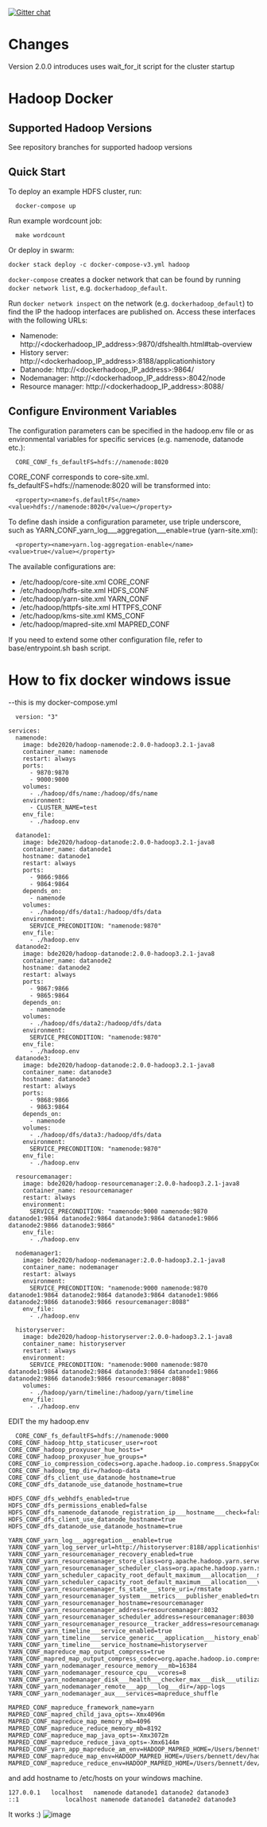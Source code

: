 [![Gitter chat](https://badges.gitter.im/gitterHQ/gitter.png)](https://gitter.im/big-data-europe/Lobby)

# Changes

Version 2.0.0 introduces uses wait_for_it script for the cluster startup

# Hadoop Docker

## Supported Hadoop Versions
See repository branches for supported hadoop versions

## Quick Start

To deploy an example HDFS cluster, run:
```
  docker-compose up
```

Run example wordcount job:
```
  make wordcount
```

Or deploy in swarm:
```
docker stack deploy -c docker-compose-v3.yml hadoop
```

`docker-compose` creates a docker network that can be found by running `docker network list`, e.g. `dockerhadoop_default`.

Run `docker network inspect` on the network (e.g. `dockerhadoop_default`) to find the IP the hadoop interfaces are published on. Access these interfaces with the following URLs:

* Namenode: http://<dockerhadoop_IP_address>:9870/dfshealth.html#tab-overview
* History server: http://<dockerhadoop_IP_address>:8188/applicationhistory
* Datanode: http://<dockerhadoop_IP_address>:9864/
* Nodemanager: http://<dockerhadoop_IP_address>:8042/node
* Resource manager: http://<dockerhadoop_IP_address>:8088/

## Configure Environment Variables

The configuration parameters can be specified in the hadoop.env file or as environmental variables for specific services (e.g. namenode, datanode etc.):
```
  CORE_CONF_fs_defaultFS=hdfs://namenode:8020
```

CORE_CONF corresponds to core-site.xml. fs_defaultFS=hdfs://namenode:8020 will be transformed into:
```
  <property><name>fs.defaultFS</name><value>hdfs://namenode:8020</value></property>
```
To define dash inside a configuration parameter, use triple underscore, such as YARN_CONF_yarn_log___aggregation___enable=true (yarn-site.xml):
```
  <property><name>yarn.log-aggregation-enable</name><value>true</value></property>
```

The available configurations are:
* /etc/hadoop/core-site.xml CORE_CONF
* /etc/hadoop/hdfs-site.xml HDFS_CONF
* /etc/hadoop/yarn-site.xml YARN_CONF
* /etc/hadoop/httpfs-site.xml HTTPFS_CONF
* /etc/hadoop/kms-site.xml KMS_CONF
* /etc/hadoop/mapred-site.xml  MAPRED_CONF

If you need to extend some other configuration file, refer to base/entrypoint.sh bash script.


# How to fix docker windows issue

--this is my docker-compose.yml
```
  version: "3"

services:
  namenode:
    image: bde2020/hadoop-namenode:2.0.0-hadoop3.2.1-java8
    container_name: namenode
    restart: always
    ports:
      - 9870:9870
      - 9000:9000
    volumes:
      - ./hadoop/dfs/name:/hadoop/dfs/name
    environment:
      - CLUSTER_NAME=test
    env_file:
      - ./hadoop.env

  datanode1:
    image: bde2020/hadoop-datanode:2.0.0-hadoop3.2.1-java8
    container_name: datanode1
    hostname: datanode1
    restart: always
    ports:
      - 9866:9866
      - 9864:9864
    depends_on:
      - namenode
    volumes:
      - ./hadoop/dfs/data1:/hadoop/dfs/data
    environment:
      SERVICE_PRECONDITION: "namenode:9870"
    env_file:
      - ./hadoop.env
  datanode2:
    image: bde2020/hadoop-datanode:2.0.0-hadoop3.2.1-java8
    container_name: datanode2
    hostname: datanode2
    restart: always
    ports:
      - 9867:9866
      - 9865:9864
    depends_on:
      - namenode
    volumes:
      - ./hadoop/dfs/data2:/hadoop/dfs/data
    environment:
      SERVICE_PRECONDITION: "namenode:9870"
    env_file:
      - ./hadoop.env
  datanode3:
    image: bde2020/hadoop-datanode:2.0.0-hadoop3.2.1-java8
    container_name: datanode3
    hostname: datanode3
    restart: always
    ports:
      - 9868:9866
      - 9863:9864
    depends_on:
      - namenode
    volumes:
      - ./hadoop/dfs/data3:/hadoop/dfs/data
    environment:
      SERVICE_PRECONDITION: "namenode:9870"
    env_file:
      - ./hadoop.env
  
  resourcemanager:
    image: bde2020/hadoop-resourcemanager:2.0.0-hadoop3.2.1-java8
    container_name: resourcemanager
    restart: always
    environment:
      SERVICE_PRECONDITION: "namenode:9000 namenode:9870 datanode1:9864 datanode2:9864 datanode3:9864 datanode1:9866 datanode2:9866 datanode3:9866"
    env_file:
      - ./hadoop.env

  nodemanager1:
    image: bde2020/hadoop-nodemanager:2.0.0-hadoop3.2.1-java8
    container_name: nodemanager
    restart: always
    environment:
      SERVICE_PRECONDITION: "namenode:9000 namenode:9870 datanode1:9864 datanode2:9864 datanode3:9864 datanode1:9866 datanode2:9866 datanode3:9866 resourcemanager:8088"
    env_file:
      - ./hadoop.env
  
  historyserver:
    image: bde2020/hadoop-historyserver:2.0.0-hadoop3.2.1-java8
    container_name: historyserver
    restart: always
    environment:
      SERVICE_PRECONDITION: "namenode:9000 namenode:9870 datanode1:9864 datanode2:9864 datanode3:9864 datanode1:9866 datanode2:9866 datanode3:9866 resourcemanager:8088"
    volumes:
      - ./hadoop/yarn/timeline:/hadoop/yarn/timeline
    env_file:
      - ./hadoop.env
```


EDIT the my hadoop.env
```
  CORE_CONF_fs_defaultFS=hdfs://namenode:9000
CORE_CONF_hadoop_http_staticuser_user=root
CORE_CONF_hadoop_proxyuser_hue_hosts=*
CORE_CONF_hadoop_proxyuser_hue_groups=*
CORE_CONF_io_compression_codecs=org.apache.hadoop.io.compress.SnappyCodec
CORE_CONF_hadoop_tmp_dir=/hadoop-data
CORE_CONF_dfs_client_use_datanode_hostname=true
CORE_CONF_dfs_datanode_use_datanode_hostname=true

HDFS_CONF_dfs_webhdfs_enabled=true
HDFS_CONF_dfs_permissions_enabled=false
HDFS_CONF_dfs_namenode_datanode_registration_ip___hostname___check=false
HDFS_CONF_dfs_client_use_datanode_hostname=true
HDFS_CONF_dfs_datanode_use_datanode_hostname=true

YARN_CONF_yarn_log___aggregation___enable=true
YARN_CONF_yarn_log_server_url=http://historyserver:8188/applicationhistory/logs/
YARN_CONF_yarn_resourcemanager_recovery_enabled=true
YARN_CONF_yarn_resourcemanager_store_class=org.apache.hadoop.yarn.server.resourcemanager.recovery.FileSystemRMStateStore
YARN_CONF_yarn_resourcemanager_scheduler_class=org.apache.hadoop.yarn.server.resourcemanager.scheduler.capacity.CapacityScheduler
YARN_CONF_yarn_scheduler_capacity_root_default_maximum___allocation___mb=8192
YARN_CONF_yarn_scheduler_capacity_root_default_maximum___allocation___vcores=4
YARN_CONF_yarn_resourcemanager_fs_state___store_uri=/rmstate
YARN_CONF_yarn_resourcemanager_system___metrics___publisher_enabled=true
YARN_CONF_yarn_resourcemanager_hostname=resourcemanager
YARN_CONF_yarn_resourcemanager_address=resourcemanager:8032
YARN_CONF_yarn_resourcemanager_scheduler_address=resourcemanager:8030
YARN_CONF_yarn_resourcemanager_resource__tracker_address=resourcemanager:8031
YARN_CONF_yarn_timeline___service_enabled=true
YARN_CONF_yarn_timeline___service_generic___application___history_enabled=true
YARN_CONF_yarn_timeline___service_hostname=historyserver
YARN_CONF_mapreduce_map_output_compress=true
YARN_CONF_mapred_map_output_compress_codec=org.apache.hadoop.io.compress.SnappyCodec
YARN_CONF_yarn_nodemanager_resource_memory___mb=16384
YARN_CONF_yarn_nodemanager_resource_cpu___vcores=8
YARN_CONF_yarn_nodemanager_disk___health___checker_max___disk___utilization___per___disk___percentage=98.5
YARN_CONF_yarn_nodemanager_remote___app___log___dir=/app-logs
YARN_CONF_yarn_nodemanager_aux___services=mapreduce_shuffle

MAPRED_CONF_mapreduce_framework_name=yarn
MAPRED_CONF_mapred_child_java_opts=-Xmx4096m
MAPRED_CONF_mapreduce_map_memory_mb=4096
MAPRED_CONF_mapreduce_reduce_memory_mb=8192
MAPRED_CONF_mapreduce_map_java_opts=-Xmx3072m
MAPRED_CONF_mapreduce_reduce_java_opts=-Xmx6144m
MAPRED_CONF_yarn_app_mapreduce_am_env=HADOOP_MAPRED_HOME=/Users/bennett/dev/hadoop/
MAPRED_CONF_mapreduce_map_env=HADOOP_MAPRED_HOME=/Users/bennett/dev/hadoop/
MAPRED_CONF_mapreduce_reduce_env=HADOOP_MAPRED_HOME=/Users/bennett/dev/hadoop/
```


and add hostname to /etc/hosts on your windows machine.
```
127.0.0.1	localhost   namenode datanode1 datanode2 datanode3
::1             localhost namenode datanode1 datanode2 datanode3
```
It works :)
![image](https://user-images.githubusercontent.com/7984679/154796200-833de181-d77e-4d56-9251-bd734c1831a4.png)

